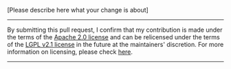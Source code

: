 <!--
If this is your first time contributing to the project, 
please consider reviewing https://github.com/hibernate/hibernate-search/blob/main/CONTRIBUTING.md

Please include a link to the Jira issue solved by this PR in the description;
see https://hibernate.atlassian.net/browse/HSEARCH.

Remember to prepend the title of this PR, as well as all commit messages,
with the key of the Jira issue (`HSEARCH-<digits>`).
-->

[Please describe here what your change is about]

<!--
Please read and do not remove the following lines:
-->
----------------------
By submitting this pull request, I confirm that my contribution is made under the terms of the [Apache 2.0 license](https://www.apache.org/licenses/LICENSE-2.0.txt)
and can be relicensed under the terms of the [LGPL v2.1 license](https://www.gnu.org/licenses/old-licenses/lgpl-2.1.txt) in the future at the maintainers' discretion.
For more information on licensing, please check [here](https://github.com/hibernate/hibernate-search/blob/main/CONTRIBUTING.md#legal).

----------------------
